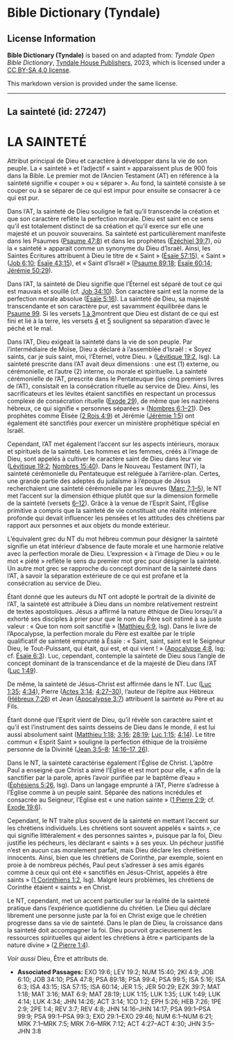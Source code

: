 # Bible Dictionary (Tyndale)

## License Information

**Bible Dictionary (Tyndale)** is based on and adapted from: _Tyndale Open Bible Dictionary_, [Tyndale House Publishers](https://tyndaleopenresources.com/), 2023, which is licensed under a [CC BY-SA 4.0 license](https://creativecommons.org/licenses/by-sa/4.0/legalcode.en).

This markdown version is provided under the same license.



--------------------------------

## La sainteté (id: 27247)

LA SAINTETÉ
===========

Attribut principal de Dieu et caractère à développer dans la vie de son peuple. La « sainteté » et l’adjectif « saint » apparaissent plus de 900 fois dans la Bible. Le premier mot de l’Ancien Testament (AT) en référence à la sainteté signifie « couper » ou « séparer ». Au fond, la sainteté consiste à se couper ou à se séparer de ce qui est impur pour ensuite se consacrer à ce qui est pur.

Dans l’AT, la sainteté de Dieu souligne le fait qu’il transcende la création et que son caractère reflète la perfection morale. Dieu est saint en ce sens qu’il est totalement distinct de sa création et qu’il exerce sur elle une majesté et un pouvoir souverains. Sa sainteté est particulièrement manifeste dans les Psaumes ([Psaume 47:8](https://ref.ly/Ps47:8)) et dans les prophètes ([Ézéchiel 39:7](https://ref.ly/Ezek39:7)), où la « sainteté » apparait comme un synonyme du Dieu d’Israël. Ainsi, les Saintes Écritures attribuent à Dieu le titre de « Saint » ([Ésaïe 57:15](https://ref.ly/Isa57:15)), « Saint » ([Job 6:10](https://ref.ly/Job6:10); [Ésaïe 43:15](https://ref.ly/Isa43:15)), et « Saint d’Israël » ([Psaume 89:18](https://ref.ly/Ps89:18); [Ésaïe 60:14](https://ref.ly/Isa60:14); [Jérémie 50:29](https://ref.ly/Jer50:29)).

Dans l’AT, la sainteté de Dieu signifie que l’Éternel est séparé de tout ce qui est mauvais et souillé (cf. [Job 34:10](https://ref.ly/Job34:10)). Son caractère saint est la norme de la perfection morale absolue ([Ésaïe 5:16](https://ref.ly/Isa5:16)). La sainteté de Dieu, sa majesté transcendante et son caractère pur, est savamment équilibrée dans le [Psaume 99](https://ref.ly/Ps99:1-Ps99:9). Si les versets [1 à 3](https://ref.ly/Ps99:1-Ps99:3)montrent que Dieu est distant de ce qui est fini et lié à la terre, les versets [4](https://ref.ly/Ps99:4) et [5](https://ref.ly/Ps99:5) soulignent sa séparation d’avec le péché et le mal.

Dans l’AT, Dieu exigeait la sainteté dans la vie de son peuple. Par l’intermédiaire de Moïse, Dieu a déclaré à l’assemblée d’Israël : « Soyez saints, car je suis saint, moi, l’Éternel, votre Dieu. » ([Lévitique 19:2](https://ref.ly/Lev19:2), lsg). La sainteté prescrite dans l’AT avait deux dimensions : une est (1\) externe, ou cérémonielle, et l’autre (2\) interne, ou morale et spirituelle. La sainteté cérémonielle de l’AT, prescrite dans le Pentateuque (les cinq premiers livres de l’AT), consistait en la consécration rituelle au service de Dieu. Ainsi, les sacrificateurs et les lévites étaient sanctifiés en respectant un processus complexe de consécration rituelle ([Exode 29](https://ref.ly/Exod29:1-Exod29:46)), de même que les naziréens hébreux, ce qui signifie « personnes séparées » ([Nombres 6:1–21](https://ref.ly/Num6:1-Num6:21)). Des prophètes comme Élisée ([2 Rois 4:9](https://ref.ly/2Kgs4:9)) et Jérémie ([Jérémie 1:5](https://ref.ly/Jer1:5)) ont également été sanctifiés pour exercer un ministère prophétique spécial en Israël.

Cependant, l’AT met également l’accent sur les aspects intérieurs, moraux et spirituels de la sainteté. Les hommes et les femmes, créés à l’image de Dieu, sont appelés à cultiver le caractère saint de Dieu dans leur vie ([Lévitique 19:2](https://ref.ly/Lev19:2); [Nombres 15:40](https://ref.ly/Num15:40)). Dans le Nouveau Testament (NT), la sainteté cérémonielle du Pentateuque est reléguée à l’arrière\-plan. Certes, une grande partie des adeptes du judaïsme à l’époque de Jésus recherchaient une sainteté cérémonielle par les œuvres ([Marc 7:1–5](https://ref.ly/Mark7:1-Mark7:5)), le NT met l’accent sur la dimension éthique plutôt que sur la dimension formelle de la sainteté (versets [6–12](https://ref.ly/Mark7:6-Mark7:12)). Grâce à la venue de l’Esprit Saint, l’Église primitive a compris que la sainteté de vie constituait une réalité intérieure profonde qui devait influencer les pensées et les attitudes des chrétiens par rapport aux personnes et aux objets du monde extérieur.

L’équivalent grec du NT du mot hébreu commun pour désigner la sainteté signifie un état intérieur d’absence de faute morale et une harmonie relative avec la perfection morale de Dieu. L’expression « à l’image de Dieu » ou le mot « piété » reflète le sens du premier mot grec pour désigner la sainteté. Un autre mot grec se rapproche du concept dominant de la sainteté dans l’AT, à savoir la séparation extérieure de ce qui est profane et la consécration au service de Dieu.

Étant donné que les auteurs du NT ont adopté le portrait de la divinité de l’AT, la sainteté est attribuée à Dieu dans un nombre relativement restreint de textes apostoliques. Jésus a affirmé la nature éthique de Dieu lorsqu’il a exhorté ses disciples à prier pour que le nom du Père soit estimé à sa juste valeur : « Que ton nom soit sanctifié » ([Matthieu 6:9](https://ref.ly/Matt6:9), lsg). Dans le livre de l’Apocalypse, la perfection morale du Père est exaltée par le triple qualificatif de sainteté emprunté à Ésaïe : « Saint, saint, saint est le Seigneur Dieu, le Tout\-Puissant, qui était, qui est, et qui vient ! » ([Apocalypse 4:8](https://ref.ly/Rev4:8), lsg; cf. [Ésaïe 6:3](https://ref.ly/Isa6:3)). Luc, cependant, contemple la sainteté de Dieu sous l’angle de concept dominant de la transcendance et de la majesté de Dieu dans l’AT ([Luc 1:49](https://ref.ly/Luke1:49)).

De même, la sainteté de Jésus\-Christ est affirmée dans le NT. Luc ([Luc 1:35](https://ref.ly/Luke1:35); [4:34](https://ref.ly/Luke4:34)), Pierre ([Actes 3:14](https://ref.ly/Acts3:14); [4:27–30](https://ref.ly/Acts4:27-Acts4:30)), l’auteur de l’épitre aux Hébreux ([Hébreux 7:26](https://ref.ly/Heb7:26)) et Jean ([Apocalypse 3:7](https://ref.ly/Rev3:7)) attribuent la sainteté au Père et au Fils.

Étant donné que l’Esprit vient de Dieu, qu’il révèle son caractère saint et qu’il est l’instrument des saints desseins de Dieu dans le monde, il est lui aussi absolument saint ([Matthieu 1:18](https://ref.ly/Matt1:18); [3:16](https://ref.ly/Matt3:16); [28:19](https://ref.ly/Matt28:19); [Luc 1:15](https://ref.ly/Luke1:15); [4:14](https://ref.ly/Luke4:14)). Le titre commun « Esprit Saint » souligne la perfection éthique de la troisième personne de la Divinité ([Jean 3:5–8](https://ref.ly/John3:5-John3:8); [14:16–17, 26](https://ref.ly/John14:16-John14:17,John14:26)).

Dans le NT, la sainteté caractérise également l’Église de Christ. L’apôtre Paul a enseigné que Christ a aimé l’Église et est mort pour elle, « afin de la sanctifier par la parole, après l’avoir purifiée par le baptême d’eau » ([Éphésiens 5:26](https://ref.ly/Eph5:26), lsg). Dans un langage emprunté à l’AT, Pierre s’adresse à l’Église comme à un peuple saint. Séparée des nations incrédules et consacrée au Seigneur, l’Église est « une nation sainte » ([1 Pierre 2:9](https://ref.ly/1Pet2:9); cf. [Exode 19:6](https://ref.ly/Exod19:6)).

Cependant, le NT traite plus souvent de la sainteté en mettant l’accent sur les chrétiens individuels. Les chrétiens sont souvent appelés « saints », ce qui signifie littéralement « des personnes saintes », puisque par la foi, Dieu justifie les pécheurs, les déclarant « saints » à ses yeux. Un pécheur justifié n’est en aucun cas moralement parfait, mais Dieu déclare les chrétiens innocents. Ainsi, bien que les chrétiens de Corinthe, par exemple, soient en proie à de nombreux péchés, Paul peut s’adresser à ses amis égarés comme à ceux qui ont été « sanctifiés en Jésus\-Christ, appelés à être saints » ([1 Corinthiens 1:2](https://ref.ly/1Cor1:2), lsg). Malgré leurs problèmes, les chrétiens de Corinthe étaient « saints » en Christ.

Le NT, cependant, met un accent particulier sur la réalité de la sainteté pratique dans l’expérience quotidienne du chrétien. Le Dieu qui déclare librement une personne juste par la foi en Christ exige que le chrétien progresse dans sa vie de sainteté. Dans le plan de Dieu, la croissance dans la sainteté doit accompagner la foi. Dieu pourvoit gracieusement les ressources spirituelles qui aident les chrétiens à être « participants de la nature divine » ([2 Pierre 1:4](https://ref.ly/2Pet1:4)).

*Voir aussi* Dieu, Être et attributs de.

* **Associated Passages:** EXO 19:6; LEV 19:2; NUM 15:40; 2KI 4:9; JOB 6:10; JOB 34:10; PSA 47:8; PSA 89:18; PSA 99:4; PSA 99:5; ISA 5:16; ISA 6:3; ISA 43:15; ISA 57:15; ISA 60:14; JER 1:5; JER 50:29; EZK 39:7; MAT 1:18; MAT 3:16; MAT 6:9; MAT 28:19; LUK 1:15; LUK 1:35; LUK 1:49; LUK 4:14; LUK 4:34; JHN 14:26; ACT 3:14; 1CO 1:2; EPH 5:26; HEB 7:26; 1PE 2:9; 2PE 1:4; REV 3:7; REV 4:8; JHN 14:16–JHN 14:17; PSA 99:1–PSA 99:9; PSA 99:1–PSA 99:3; EXO 29:1–EXO 29:46; NUM 6:1–NUM 6:21; MRK 7:1–MRK 7:5; MRK 7:6–MRK 7:12; ACT 4:27–ACT 4:30; JHN 3:5–JHN 3:8

